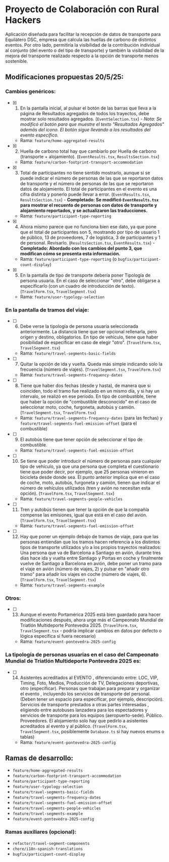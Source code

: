 # Proyecto de Colaboración con Rural Hackers

Aplicación diseñada para facilitar la recepción de datos de transporte para Equilátero DSC, empresa que calcula las huellas de carbono de distintos eventos. Por otro lado, permitiría la visibilidad de la contribución individual al conjunto (del evento o del tipo de transporte) y también la visibilidad de la mejora del transporte realizado respecto a la opción de transporte menos sostenible.

## Modificaciones propuestas 20/5/25:

### Cambios genéricos:

- [x] 1. En la pantalla inicial, al pulsar el botón de las barras que lleva a la página de Resultados agregados de todos los trayectos, debe mostrar solo resultados agregados. (`EventSelection.tsx`) - _Nota: Se modificó el botón para que muestre el texto "Resultados Agregados" además del icono. El botón sigue llevando a los resultados del evento específico._
  - Rama: `feature/home-aggregated-results`
- [x] 2. Huella de carbono total hay que cambiarlo por Huella de carbono (transporte + alojamiento). (`EventResults.tsx`, `ResultsSection.tsx`)
  - Rama: `feature/carbon-footprint-transport-accommodation`
- [x] 3. Total de participantes no tiene sentido mostrarlo, aunque sí se puede indicar el número de personas de las que se reportaron datos de transporte y el número de personas de las que se reportaron datos de alojamiento. El total de participantes en el evento es una cifra distinta y ponerlo puede llevar a error. (`EventResults.tsx`, `ResultsSection.tsx`) - **Completado: Se modificó `EventResults.tsx` para mostrar el recuento de personas con datos de transporte y alojamiento reportados, y se actualizaron las traducciones.**
  - Rama: `feature/participant-type-reporting`
- [x] 4. Ahora mismo parece que no funciona bien ese dato, ya que pone que el total de participantes son 5, mostrando por tipo de usuario 1 de público, 13 de proveedores, 7 de logística, 3 de participantes y 1 de personal. Revisarlo. (`ResultsSection.tsx`, `EventResults.tsx`) - **Completado: Abordado con los cambios del punto 3, que modifican cómo se presenta esta información.**
  - Rama: `feature/participant-type-reporting` (o `bugfix/participant-count-display`)
- [x] 5. En la pantalla de tipo de transporte debería poner Tipología de persona usuaria. En el caso de seleccionar "otro", debe obligarse a especificarlo (con un cuadro de introducción de texto). (`TravelForm.tsx`, `TravelSegment.tsx`)
  - Rama: `feature/user-typology-selection`

### En la pantalla de tramos del viaje:

- [ ] 6. Debe verse la tipología de persona usuaria seleccionada anteriormente. La distancia tiene que ser opcional rellenarla, pero origen y destino, obligatorios. En tipo de vehículo, tiene que haber posibilidad de especificar en caso de elegir "otro". (`TravelForm.tsx`, `TravelSegment.tsx`)
  - Rama: `feature/travel-segments-basic-fields`
- [ ] 7. Quitar la opción de ida y vuelta. Queda más simple indicando solo la frecuencia (número de viajes). (`TravelSegment.tsx`, `TravelForm.tsx`)
  - Rama: `feature/travel-segments-frequency-dates`
- [ ] 8. Tiene que haber dos fechas (desde y hasta), de manera que si coinciden, todo el tramo fue realizado en un mismo día, y si hay un intervalo, se realizó en ese período. En tipo de combustible, tiene que haber la opción de "combustible desconocido" en el caso de seleccionar moto, coche, furgoneta, autobús y camión. (`TravelSegment.tsx`, `TravelForm.tsx`)
  - Rama: `feature/travel-segments-frequency-dates` (para las fechas) y `feature/travel-segments-fuel-emission-offset` (para el combustible)
- [ ] 9. El autobús tiene que tener opción de seleccionar el tipo de combustible.
  - Rama: `feature/travel-segments-fuel-emission-offset`
- [ ] 10. Se tiene que poder introducir el número de personas para cualquier tipo de vehículo, ya que una persona que completa el cuestionario tiene que poder decir, por ejemplo, que 25 personas vinieron en bicicleta desde donde sea. El punto anterior implica que en el caso de coche, moto, autobús, furgoneta y camión, tienen que indicar el número de vehículos utilizados (tren y avión no necesitan esta opción). (`TravelForm.tsx`, `TravelSegment.tsx`)
  - Rama: `feature/travel-segments-people-vehicles`
- [ ] 11. Tren y autobús tienen que tener la opción de que la compañía compense las emisiones, igual que está en el caso del avión. (`TravelForm.tsx`, `TravelSegment.tsx`)
  - Rama: `feature/travel-segments-fuel-emission-offset`
- [ ] 12. Hay que poner un ejemplo debajo de tramos de viaje, para que las personas entiendan que los tramos hacen referencia a los distintos tipos de transporte utilizados y/o a los propios trayectos realizados: Una persona que va de Barcelona a Santiago en avión, durante tres días hace ida y vuelta entre Santiago y Portas en coche y finalmente vuelve de Santiago a Barcelona en avión, debe poner un tramo para el viaje en avión (número de viajes, 2) y pulsar en "añadir otro tramo" para añadir los viajes en coche (número de viajes, 6). (`TravelForm.tsx`, `TravelSegment.tsx`)
  - Rama: `feature/travel-segments-example`

### Otros:

- [ ] 13. Aunque el evento Portamérica 2025 está bien guardado para hacer modificaciones después, ahora urge más el Campeonato Mundial de Triatlón Multideporte Pontevedra 2025. (`TravelForm.tsx`, `TravelSegment.tsx` - podría implicar cambios en datos por defecto o lógica específica si fuera necesario)
  - Rama: `feature/event-pontevedra-2025-config`

### La tipología de personas usuarias en el caso del Campeonato Mundial de Triatlón Multideporte Pontevedra 2025 es:

- [ ] 14. Asistentes acreditados al EVENTO , diferenciando entre: LOC, VIP, Timing, Foto, Medios, Producción de TV, Delegaciones deportivas, otro (especificar). Personas que trabajan para preparar y organizar el evento , incluyendo los servicios de transporte del personal. (Deben tener un espacio para especificar, por ejemplo, descripción). Servicios de transporte prestados a otras partes interesadas , eligiendo entre autobuses lanzadera para los espectadores y servicios de transporte para los equipos (aeropuerto-sede). Público. Proveedores. El alojamiento solo hay que pedirlo a asistentes acreditados al evento y al público. (`TravelForm.tsx`, `TravelSegment.tsx`, posiblemente `Database.ts` si hay nuevos enums o tablas)
  - Rama: `feature/event-pontevedra-2025-config`

## Ramas de desarrollo:

- `feature/home-aggregated-results`
- `feature/carbon-footprint-transport-accommodation`
- `feature/participant-type-reporting`
- `feature/user-typology-selection`
- `feature/travel-segments-basic-fields`
- `feature/travel-segments-frequency-dates`
- `feature/travel-segments-fuel-emission-offset`
- `feature/travel-segments-people-vehicles`
- `feature/travel-segments-example`
- `feature/event-pontevedra-2025-config`

### Ramas auxiliares (opcional):

- `refactor/travel-segment-components`
- `chore/i18n-spanish-translations`
- `bugfix/participant-count-display`
